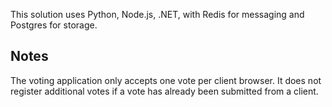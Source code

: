This solution uses Python, Node.js, .NET, with Redis for messaging and Postgres for storage.

## Notes

The voting application only accepts one vote per client browser. It does not register additional votes if a vote has already been submitted from a client.

